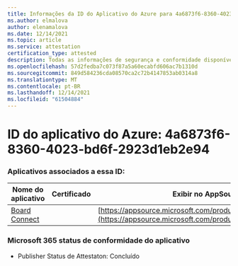 ```yaml
---
title: Informações da ID do Aplicativo do Azure para 4a6873f6-8360-4023-bd6f-2923d1eb2e94
ms.author: elmalova
author: elenamalova
ms.date: 12/14/2021
ms.topic: article
ms.service: attestation
certification_type: attested
description: Todas as informações de segurança e conformidade disponíveis para 4a6873f6-8360-4023-bd6f-2923d1eb2e94.
ms.openlocfilehash: 57d2fedba7c073f87a5a60ecabfd606ac7b1310d
ms.sourcegitcommit: 849d584236cda08570ca2c72b4147853ab0314a8
ms.translationtype: MT
ms.contentlocale: pt-BR
ms.lasthandoff: 12/14/2021
ms.locfileid: "61504884"
---
```

# <a name="azure-app-id-4a6873f6-8360-4023-bd6f-2923d1eb2e94"></a>ID do aplicativo do Azure: 4a6873f6-8360-4023-bd6f-2923d1eb2e94


### <a name="apps-associated-with-this-id"></a>Aplicativos associados a essa ID:
| **Nome do aplicativo** | **Certificado** | **Exibir no AppSource** |
|--------------|---------------|-----------------------|
| [Board Connect](https://docs.microsoft.com/microsoft-365-app-certification/forward/WA200001955) |  | [https://appsource.microsoft.com/product/office/WA200001955](https://appsource.microsoft.com/product/office/WA200001955) |

### <a name="microsoft-365-app-compliance-status"></a>Microsoft 365 status de conformidade do aplicativo
- Publisher Status de Attestaton: Concluído
